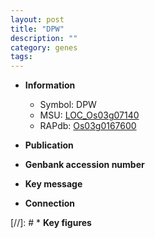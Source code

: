 ```yaml
---
layout: post
title: "DPW"
description: ""
category: genes
tags: 
---
```


* **Information**  
    + Symbol: DPW  
    + MSU: [LOC_Os03g07140](http://rice.uga.edu/cgi-bin/ORF_infopage.cgi?orf=LOC_Os03g07140)  
    + RAPdb: [Os03g0167600](http://rapdb.dna.affrc.go.jp/viewer/gbrowse_details/irgsp1?name=Os03g0167600)  

* **Publication**  

* **Genbank accession number**  

* **Key message**  

* **Connection**  

[//]: # * **Key figures**  


